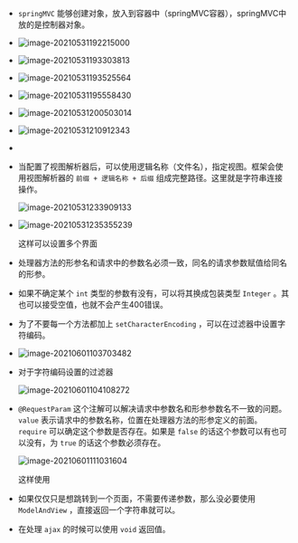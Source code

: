 + `springMVC` 能够创建对象，放入到容器中（springMVC容器），springMVC中放的是控制器对象。

+ ![image-20210531192215000](https://cdn.jsdelivr.net/gh/smallzhong/new-picgo-pic-bed@master//image-20210531192215000.png)

+ ![image-20210531193303813](https://cdn.jsdelivr.net/gh/smallzhong/new-picgo-pic-bed@master//image-20210531193303813.png)

+ ![image-20210531193525564](https://cdn.jsdelivr.net/gh/smallzhong/new-picgo-pic-bed@master//image-20210531193525564.png)

+ ![image-20210531195558430](https://cdn.jsdelivr.net/gh/smallzhong/new-picgo-pic-bed@master//image-20210531195558430.png)

+ ![image-20210531200503014](https://cdn.jsdelivr.net/gh/smallzhong/new-picgo-pic-bed@master//image-20210531200503014.png)

+ ![image-20210531210912343](https://cdn.jsdelivr.net/gh/smallzhong/new-picgo-pic-bed@master//image-20210531210912343.png)

+ 

+ 当配置了视图解析器后，可以使用逻辑名称（文件名），指定视图。框架会使用视图解析器的 `前缀 + 逻辑名称 + 后缀` 组成完整路径。这里就是字符串连接操作。

  ![image-20210531233909133](https://cdn.jsdelivr.net/gh/smallzhong/new-picgo-pic-bed@master//image-20210531233909133.png)

+ ![image-20210531235355239](https://cdn.jsdelivr.net/gh/smallzhong/new-picgo-pic-bed@master//image-20210531235355239.png)

  这样可以设置多个界面
  
+ 处理器方法的形参名和请求中的参数名必须一致，同名的请求参数赋值给同名的形参。

+ 如果不确定某个 `int` 类型的参数有没有，可以将其换成包装类型 `Integer` 。其也可以接受空值，也就不会产生400错误。

+ 为了不要每一个方法都加上 `setCharacterEncoding` ，可以在过滤器中设置字符编码。

+ ![image-20210601103703482](https://cdn.jsdelivr.net/gh/smallzhong/new-picgo-pic-bed@master//image-20210601103703482.png)

+ 对于字符编码设置的过滤器

  ![image-20210601104108272](C:\Users\22112\AppData\Roaming\Typora\typora-user-images\old_images\image-20210601104108272.png)

+ `@RequestParam` 这个注解可以解决请求中参数名和形参参数名不一致的问题。 `value` 表示请求中的参数名称，位置在处理器方法的形参定义的前面。 `require` 可以确定这个参数是否存在。如果是 `false` 的话这个参数可以有也可以没有，为 `true` 的话这个参数必须存在。

  ![image-20210601111031604](https://cdn.jsdelivr.net/gh/smallzhong/new-picgo-pic-bed@master//image-20210601111031604.png)

  这样使用

+ 如果仅仅只是想跳转到一个页面，不需要传递参数，那么没必要使用 `ModelAndView` ，直接返回一个字符串就可以。

+ 在处理 `ajax` 的时候可以使用 `void` 返回值。